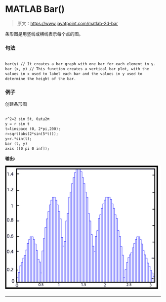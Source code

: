 # MATLAB Bar()

> 原文：<https://www.javatpoint.com/matlab-2d-bar>

条形图是用竖线或横线表示每个点的图。

### 句法

```

bar(y) // It creates a bar graph with one bar for each element in y.
bar (x, y) // This function creates a vertical bar plot, with the values in x used to label each bar and the values in y used to determine the height of the bar.

```

### 例子

创建条形图

```

r^2=2 sin 5t, 0≤t≤2π
y = r sin t
t=linspace (0, 2*pi,200);
r=sqrt(abs(2*sin(5*t)));
y=r.*sin(t);
bar (t, y)
axis ([0 pi 0 inf]);

```

**输出:**

![MATLAB Bar()](img/1d451a4ff552583237a441ac1bdc78f7.png)

* * *